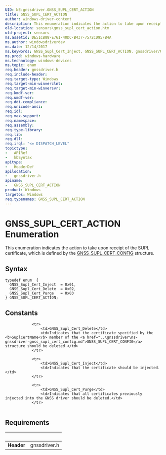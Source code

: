 ```yaml
---
UID: NE:gnssdriver.GNSS_SUPL_CERT_ACTION
title: GNSS_SUPL_CERT_ACTION
author: windows-driver-content
description: This enumeration indicates the action to take upon receipt of the SUPL certificate, which is defined by the GNSS_SUPL_CERT_CONFIG structure.
old-location: sensors\gnss_supl_cert_action.htm
old-project: sensors
ms.assetid: DE51CB88-E761-40DC-B437-7572CD95FB4A
ms.author: windowsdriverdev
ms.date: 12/14/2017
ms.keywords: GNSS_Supl_Cert_Inject, GNSS_SUPL_CERT_ACTION, gnssdriver/GNSS_Supl_Cert_Delete, gnssdriver/GNSS_SUPL_CERT_ACTION, sensors.gnss_supl_cert_action, gnssdriver/GNSS_Supl_Cert_Inject, GNSS_Supl_Cert_Purge, gnssdriver/GNSS_Supl_Cert_Purge, GNSS_Supl_Cert_Delete, GNSS_SUPL_CERT_ACTION enumeration [Sensor Devices]
ms.prod: windows-hardware
ms.technology: windows-devices
ms.topic: enum
req.header: gnssdriver.h
req.include-header: 
req.target-type: Windows
req.target-min-winverclnt: 
req.target-min-winversvr: 
req.kmdf-ver: 
req.umdf-ver: 
req.ddi-compliance: 
req.unicode-ansi: 
req.idl: 
req.max-support: 
req.namespace: 
req.assembly: 
req.type-library: 
req.lib: 
req.dll: 
req.irql: "<= DISPATCH_LEVEL"
topictype:
-	APIRef
-	kbSyntax
apitype:
-	HeaderDef
apilocation:
-	gnssdriver.h
apiname:
-	GNSS_SUPL_CERT_ACTION
product: Windows
targetos: Windows
req.typenames: GNSS_SUPL_CERT_ACTION
---
```


# GNSS_SUPL_CERT_ACTION Enumeration
This enumeration indicates the action to take upon receipt of the SUPL certificate, which is defined by the <a href="..\gnssdriver\ns-gnssdriver-gnss_supl_cert_config.md">GNSS_SUPL_CERT_CONFIG</a> structure.

## Syntax
````
typedef enum  { 
  GNSS_Supl_Cert_Inject  = 0x01,
  GNSS_Supl_Cert_Delete  = 0x02,
  GNSS_Supl_Cert_Purge   = 0x03
} GNSS_SUPL_CERT_ACTION;
````

## Constants

<table>
            
                <tr>
                    <td>GNSS_Supl_Cert_Delete</td>
                    <td>Indicates that the certificate specified by the <b>SuplCertName</b> member of the <a href="..\gnssdriver\ns-gnssdriver-gnss_supl_cert_config.md">GNSS_SUPL_CERT_CONFIG</a> structure should be deleted.</td>
                </tr>
            
                <tr>
                    <td>GNSS_Supl_Cert_Inject</td>
                    <td>Indicates that the certificate should be injected.</td>
                </tr>
            
                <tr>
                    <td>GNSS_Supl_Cert_Purge</td>
                    <td>Indicates that all certificates previously injected into the GNSS driver should be deleted.</td>
                </tr>
</table>


## Requirements
| &nbsp; | &nbsp; |
| ---- |:---- |
| **Header** | gnssdriver.h |
